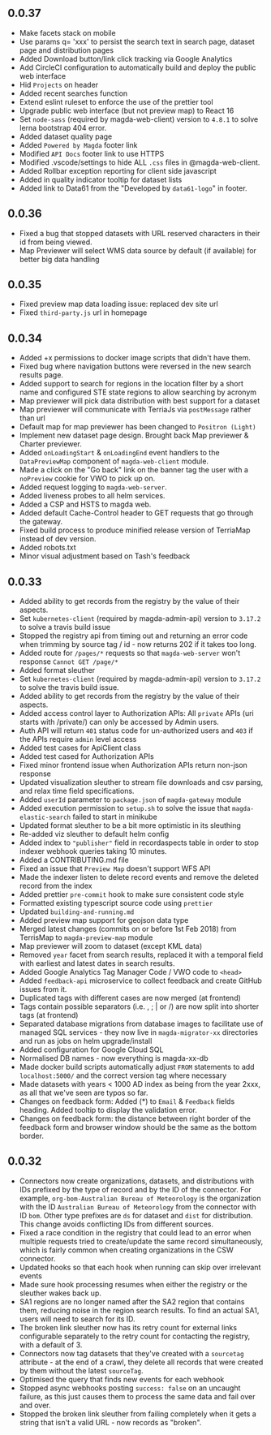 ## 0.0.37
* Make facets stack on mobile
* Use params q= 'xxx' to persist the search text in search page, dataset page and distribution pages
* Added Download button/link click tracking via Google Analytics
* Add CircleCI configuration to automatically build and deploy the public web interface
* Hid `Projects` on header
* Added recent searches function
* Extend eslint ruleset to enforce the use of the prettier tool
* Upgrade public web interface (but not preview map) to React 16
* Set `node-sass` (required by magda-web-client) version to `4.8.1` to solve lerna bootstrap 404 error.
* Added dataset quality page 
* Added `Powered by Magda` footer link
* Modified `API Docs` footer link to use HTTPS
* Modified .vscode/settings to hide ALL `.css` files in @magda-web-client.
* Added Rollbar exception reporting for client side javascript
* Added in quality indicator tooltip for dataset lists
* Added link to Data61 from the "Developed by `data61-logo`" in footer.

## 0.0.36

* Fixed a bug that stopped datasets with URL reserved characters in their id from being viewed.
* Map Previewer will select WMS data source by default (if available) for better big data handling

## 0.0.35

* Fixed preview map data loading issue: replaced dev site url
* Fixed `third-party.js` url in homepage

## 0.0.34

* Added +x permissions to docker image scripts that didn't have them.
* Fixed bug where navigation buttons were reversed in the new search results page.
* Added support to search for regions in the location filter by a short name and configured STE state regions to allow searching by acronym
* Map previewer will pick data distribution with best support for a dataset
* Map previewer will communicate with TerriaJs via `postMessage` rather than url
* Default map for map previewer has been changed to `Positron (Light)`
* Implement new dataset page design. Brought back Map previewer & Charter previewer.
* Added `onLoadingStart` & `onLoadingEnd` event handlers to the `DataPreviewMap` component of `magda-web-client` module.
* Made a click on the "Go back" link on the banner tag the user with a `noPreview` cookie for VWO to pick up on.
* Added request logging to `magda-web-server`.
* Added liveness probes to all helm services.
* Added a CSP and HSTS to magda web.
* Added default Cache-Control header to GET requests that go through the gateway.
* Fixed build process to produce minified release version of TerriaMap instead of dev version.
* Added robots.txt
* Minor visual adjustment based on Tash's feedback

## 0.0.33

* Added ability to get records from the registry by the value of their aspects.
* Set `kubernetes-client` (required by magda-admin-api) version to `3.17.2` to solve a travis build issue
* Stopped the registry api from timing out and returning an error code when trimming by source tag / id - now returns 202 if it takes too long.
* Added route for `/pages/*` requests so that `magda-web-server` won't response `Cannot GET /page/*`
* Added format sleuther
* Set `kubernetes-client` (required by magda-admin-api) version to `3.17.2` to solve the travis build issue.
* Added ability to get records from the registry by the value of their aspects.
* Added access control layer to Authorization APIs: All `private` APIs (uri starts with /private/) can only be accessed by Admin users.
* Auth API will return `401` status code for un-authorized users and `403` if the APIs require `admin` level access
* Added test cases for ApiClient class
* Added test cased for Authorization APIs
* Fixed minor frontend issue when Authorization APIs return non-json response
* Updated visualization sleuther to stream file downloads and csv parsing, and relax time field specifications.
* Added `userId` parameter to `package.json` of `magda-gateway` module
* Added execution permission to `setup.sh` to solve the issue that `magda-elastic-search` failed to start in minikube
* Updated format sleuther to be a bit more optimistic in its sleuthing
* Re-added viz sleuther to default helm config
* Added index to `"publisher"` field in recordaspects table in order to stop indexer webhook queries taking 10 minutes.
* Added a CONTRIBUTING.md file
* Fixed an issue that `Preview Map` doesn't support WFS API
* Made the indexer listen to delete record events and remove the deleted record from the index
* Added prettier `pre-commit` hook to make sure consistent code style
* Formatted existing typescript source code using `prettier`
* Updated `building-and-running.md`
* Added preview map support for geojson data type
* Merged latest changes (commits on or before 1st Feb 2018) from TerrisMap to `magda-preview-map` module
* Map previewer will zoom to dataset (except KML data)
* Removed `year` facet from search results, replaced it with a temporal field with earliest and latest dates in search results.
* Added Google Analytics Tag Manager Code / VWO code to `<head>`
* Added `feedback-api` microservice to collect feedback and create GitHub issues from it.
* Duplicated tags with different cases are now merged (at frontend)
* Tags contain possible separators (i.e. , ; | or /) are now split into shorter tags (at frontend)
* Separated database migrations from database images to facilitate use of managed SQL services - they now live in `magda-migrator-xx` directories and run as jobs on helm upgrade/install
* Added configuration for Google Cloud SQL
* Normalised DB names - now everything is magda-xx-db
* Made docker build scripts automatically adjust `FROM` statements to add `localhost:5000/` and the correct version tag where necessary
* Made datasets with years < 1000 AD index as being from the year 2xxx, as all that we've seen are typos so far.
* Changes on feedback form: Added (\*) to `Email` & `Feedback` fields heading. Added tooltip to display the validation error.
* Changes on feedback form: the distance between right border of the feedback form and browser window should be the same as the bottom border.

## 0.0.32

* Connectors now create organizations, datasets, and distributions with IDs prefixed by the type of record and by the ID of the connector. For example, `org-bom-Australian Bureau of Meteorology` is the organization with the ID `Australian Bureau of Meteorology` from the connector with ID `bom`. Other type prefixes are `ds` for dataset and `dist` for distribution. This change avoids conflicting IDs from different sources.
* Fixed a race condition in the registry that could lead to an error when multiple requests tried to create/update the same record simultaneously, which is fairly common when creating organizations in the CSW connector.
* Updated hooks so that each hook when running can skip over irrelevant events
* Made sure hook processing resumes when either the registry or the sleuther wakes back up.
* SA1 regions are no longer named after the SA2 region that contains them, reducing noise in the region search results. To find an actual SA1, users will need to search for its ID.
* The broken link sleuther now has its retry count for external links configurable separately to the retry count for contacting the registry, with a default of 3.
* Connectors now tag datasets that they've created with a `sourcetag` attribute - at the end of a crawl, they delete all records that were created by them without the latest `sourceTag`.
* Optimised the query that finds new events for each webhook
* Stopped async webhooks posting `success: false` on an uncaught failure, as this just causes them to process the same data and fail over and over.
* Stopped the broken link sleuther from failing completely when it gets a string that isn't a valid URL - now records as "broken".
